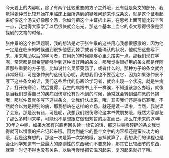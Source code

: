 今天要上的内容呢，除了有两个比较重要的方子之外哦，还有就是条文的部分，我觉得张仲景比较开始在用临床上面所遇到的疑难问题来作成条文，就是这个证看起来好像这个汤又好像那个汤，你如何把这个主证拆出来，在思考上面可能比较辛苦一点，我觉得大家学了以后很快就会忘光，那这个基本上当它的条文写得很像是侦探剧的文笔的时候。

张仲景的这个推理题啊，我的想法是对于张仲景的这些用心我想很感激的，因为他一定是在临床的时候遇到很多他感到棘手或者不能确认的状况，他就把这些写下来，用来帮助以后的学习者，在用药的时候能够心里头踏实一点。那我们现在学呢，常常都是很希望能够学到这种很好用的条文，那我觉得很好用的条文都是伴随着那些重要的方子哦，比如说什么吴茱萸汤了，或者什么的，那种方子的条文就会非常好用，可是张仲景的这份用心呢，我想我们也不要否定它，因为如果张仲景不写下这些条文的话，我们这些后代的伤寒论学习者，就会出现一个状况，就是生病了，打开伤寒论，然后觉得，我生的病跟书上不一样诶，不知道该怎么办哦，就像是当我们觉得自己的疾病跟伤寒论有对不到的时候，通常就会转到温病派的怀抱哦，那张仲景就多写下这些条文，让我们认出来，哦，其实我们还是得伤寒哦，不然就会以为是得别的病，那我想站在这样的立场。就还是读一读啦，当然，我说读了会忘，那是没有错，可是呢，我想我们跟伤寒论这本书做朋友哦，既然大家都花了那么多时间来学，可能也不是想跟它做很短暂的朋友而已，那么在未来的20年30年之中呢，如果大家有兴趣再回头读一读它的话，那这些零零碎碎的条文我觉得就可以慢慢的把它记起来哦。因为到底它的整个文字的内容都还是蛮长功力的哦，我是这样想的，那这一次是第一次学的哦，忘掉就算了，我想我们的课程也是会让同学知道有一些最大的原则性的东西我们不要忘掉，那其它比较细节的东西，就算一时记不得也没有关系，以后再慢慢把它温习起来，复习起来就好了哦。
